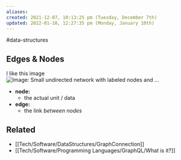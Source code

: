 ```yaml
---
aliases: 
created: 2021-12-07, 10:13:25 pm (Tuesday, December 7th)
updated: 2022-01-10, 12:27:35 pm (Monday, January 10th)
---
```

#data-structures

## Edges & Nodes
I like this image
![Image: Small undirected network with labeled nodes and ...](http://mathinsight.org/media/image/image/small_undirected_network_labeled.png)

- **node:**
  - the actual unit / data
- **edge:**
  - the link *between nodes*

## Related
- [[Tech/Software/DataStructures/GraphConnection]]
- [[Tech/Software/Programming Languages/GraphQL/What is it?]]